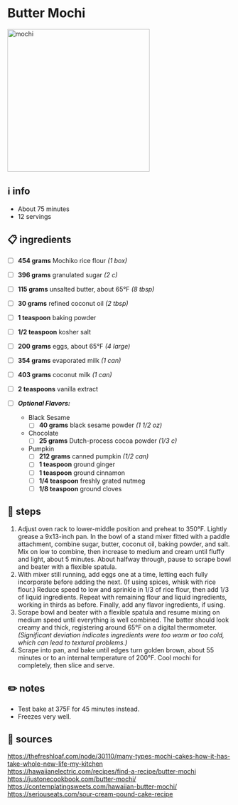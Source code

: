 # Butter Mochi  
<img src="https://www.contemplatingsweets.com/wp-content/uploads/2017/02/buttermochilandscape.jpg" alt="mochi" width="320"/>  

## ℹ️ info  
* About 75 minutes  
* 12 servings  

## 📋 ingredients  
- [ ] **454	grams**	Mochiko rice flour *(1 box)*
- [ ] **396	grams**	granulated sugar *(2 c)*
- [ ] **115	grams**	unsalted butter, about 65°F *(8 tbsp)*
- [ ] **30	grams**	refined coconut oil *(2 tbsp)*
- [ ] **1 teaspoon**	baking powder
- [ ] **1/2 teaspoon**	kosher salt
- [ ] **200	grams**	eggs, about 65°F *(4 large)*
- [ ] **354	grams**	evaporated milk *(1 can)*
- [ ] **403	grams**	coconut milk *(1 can)*
- [ ] **2	teaspoons**	vanilla extract

- [ ] ***Optional Flavors:***  
	* Black Sesame
		- [ ] **40	grams**	black sesame powder *(1 1/2 oz)*
	* Chocolate
		- [ ] **25	grams**	Dutch-process cocoa powder *(1/3 c)*
	* Pumpkin
		- [ ] **212	grams**	canned pumpkin *(1/2 can)*
		- [ ] **1 teaspoon**	ground ginger
		- [ ] **1 teaspoon**	ground cinnamon
		- [ ] **1/4 teaspoon**	freshly grated nutmeg
		- [ ] **1/8 teaspoon**	ground cloves

## 🔪 steps  
1.  Adjust oven rack to lower-middle position and preheat to 350°F. Lightly grease a 9x13-inch pan. In the bowl of a stand mixer fitted with a paddle attachment, combine sugar, butter, coconut oil, baking powder, and salt. Mix on low to combine, then increase to medium and cream until fluffy and light, about 5 minutes. About halfway through, pause to scrape bowl and beater with a flexible spatula.
2.  With mixer still running, add eggs one at a time, letting each fully incorporate before adding the next. (If using spices, whisk with rice flour.) Reduce speed to low and sprinkle in 1/3 of rice flour, then add 1/3 of liquid ingredients. Repeat with remaining flour and liquid ingredients, working in thirds as before. Finally, add any flavor ingredients, if using.
3.  Scrape bowl and beater with a flexible spatula and resume mixing on medium speed until everything is well combined. The batter should look creamy and thick, registering around 65°F on a digital thermometer. *(Significant deviation indicates ingredients were too warm or too cold, which can lead to textural problems.)*
4.  Scrape into pan, and bake until edges turn golden brown, about 55 minutes or to an internal temperature of 200°F. Cool mochi for completely, then slice and serve.

## ✏️ notes  
* Test bake at 375F for 45 minutes instead.
* Freezes very well.

## 🔗 sources  
https://thefreshloaf.com/node/30110/many-types-mochi-cakes-how-it-has-take-whole-new-life-my-kitchen  
https://hawaiianelectric.com/recipes/find-a-recipe/butter-mochi  
https://justonecookbook.com/butter-mochi/  
https://contemplatingsweets.com/hawaiian-butter-mochi/  
https://seriouseats.com/sour-cream-pound-cake-recipe  
